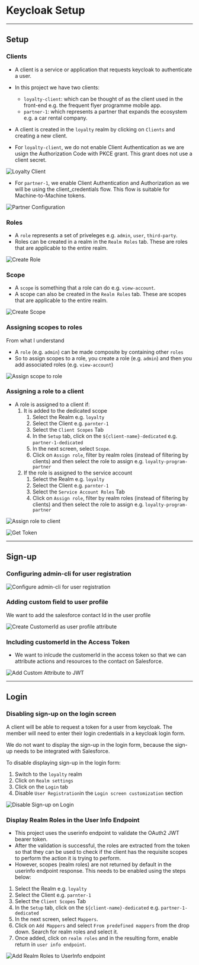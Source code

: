 # Keycloak Setup
---

## Setup

### Clients

- A client is a service or application that requests keycloak to authenticate a user.
- In this project we have two clients: 

    - `loyalty-client`: which can be thought of as the client used in the front-end e.g. the frequent flyer programme mobile app.
    - `partner-1`: which represents a partner that expands the ecosystem e.g. a car rental company.

- A client is created in the `loyalty` realm by clicking on `Clients` and creating a new client.

- For `loyalty-client`, we do not enable Client Authentication as we are usign the Authorization Code with PKCE grant. This grant does not use a client secret.

![Loyalty Client](./media/create-client.gif)

- For `partner-1`, we enable Client Authentication and Authorization as we will be using the client_credentials flow. This flow is suitable for Machine-to-Machine tokens.

![Partner Configuration](./media/parnter-config.png)

### Roles

- A `role` represents a set of priveleges e.g. `admin`, `user`, `third-party`.
- Roles can be created in a realm in the `Realm Roles` tab. These are roles that are applicable to the entire realm.

![Create Role](./media/create-role.gif)

### Scope

- A `scope` is something that a role can do e.g. `view-account`.
- A scope can also be created in the `Realm Roles` tab. These are scopes that are applicable to the entire realm.


![Create Scope](./media/create-scope.gif)

### Assigning scopes to roles

From what I understand
- A `role` (e.g. `admin`) can be made composite by containing other `roles` 
- So to assign scopes to a role, you create a role (e.g. `admin`) and then you add associated roles (e.g. `view-account`)

![Assign scope to role](./media/assign-scope-to-role.gif)


### Assigning a role to a client

- A role is assigned to a client if:
    1. It is added to the dedicated scope
        1. Select the Realm e.g. `loyalty`
        1. Select the Client e.g. `parnter-1`
        1. Select the `Client Scopes` Tab
        1. In the `Setup` tab, click on the `${client-name}-dedicated` e.g. `partner-1-dedicated`
        1. In the next screen, select `Scope`. 
        1. Click on `Assign role`, filter by realm roles (instead of filtering by clients) and then select the role to assign e.g. `loyalty-program-partner`
    2. If the role is assigned to the service account
        1. Select the Realm e.g. `loyalty`
        1. Select the Client e.g. `parnter-1`
        1. Select the `Service Account Roles` Tab
        1. Click on `Assign role`, filter by realm roles (instead of filtering by clients) and then select the role to assign e.g. `loyalty-program-partner`

![Assign role to client](./media/assign-role-to-client.gif)

![Get Token](./media/get-the-token.gif)

---

## Sign-up

### Configuring admin-cli for user registration

![Configure `admin-cli` for user registration](./media/configure-admin-cli-for-user-registration.gif)

### Adding custom field to user profile

We want to add the salesforce contact Id in the user profile

![Create CustomerId as user profile attribute](./media/create-customer-id-attribute.gif)

### Including customerId in the Access Token

- We want to inlcude the customerId in the access token so that we can attribute actions and resources to the contact on Salesforce.

![Add Custom Attribute to JWT](./media/add-custom-attribute-to-jwt.gif)

---
## Login

### Disabling sign-up on the login screen

A client will be able to request a token for a user from keycloak. 
The member will need to enter their login credentials in a keycloak login form.

We do not want to display the sign-up in the login form, because the sign-up needs to be integrated with Salesforce. 

To disable displaying sign-up in the login form:
1. Switch to the `loyalty` realm
2. Click on `Realm settings`
3. Click on the `Login` tab
4. Disable `User Registration`in the `Login screen customization` section

![Disable Sign-up on Login](./media/disable-sign-up-on-login.png)

### Display Realm Roles in the User Info Endpoint

- This project uses the userinfo endpoint to validate the OAuth2 JWT bearer token.
- After the validation is successful, the roles are extracted from the token so that they can be used to check if the client has the requisite scopes to perform the action it is trying to perform. 
- However, scopes (realm roles) are not returned by default in the userinfo endpoint response. This needs to be enabled using the steps below:

1. Select the Realm e.g. `loyalty`
1. Select the Client e.g. `parnter-1`
1. Select the `Client Scopes` Tab
1. In the `Setup` tab, click on the `${client-name}-dedicated` e.g. `partner-1-dedicated`
1. In the next screen, select `Mappers`. 
1. Click on `Add Mappers` and select `From predefined mappers` from the drop down. Search for realm roles and select it.
1. Once added, click on `realm roles` and in the resulting form, enable return in `user info endpoint`.

![Add Realm Roles to UserInfo endpoint](./media/add-realm-roles-to-userinfo-endpoint.gif)